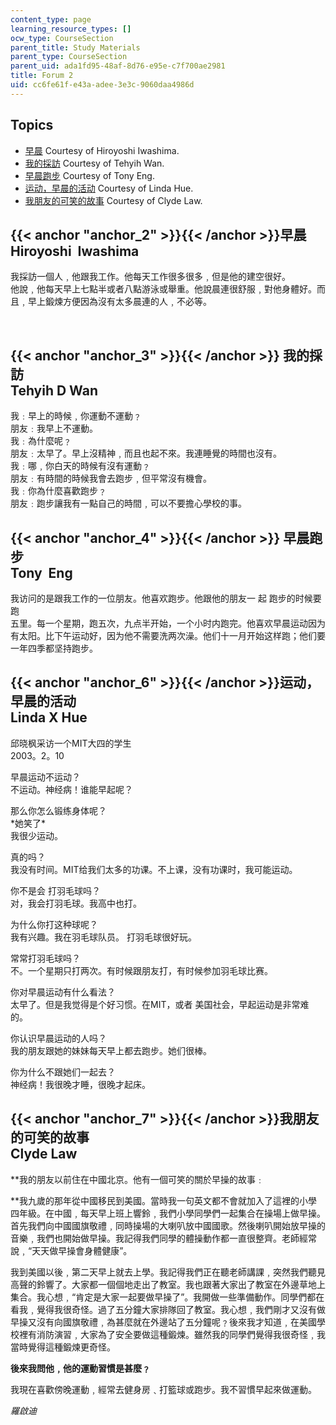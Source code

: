 ```yaml
---
content_type: page
learning_resource_types: []
ocw_type: CourseSection
parent_title: Study Materials
parent_type: CourseSection
parent_uid: ada1fd95-48af-8d76-e95e-c7f700ae2981
title: Forum 2
uid: cc6fe61f-e43a-adee-3e3c-9060daa4986d
---
```


Topics
------

*   [早晨](#anchor_2) Courtesy of Hiroyoshi Iwashima.
*   [我的採訪](#anchor_3) Courtesy of Tehyih Wan.
*   [早晨跑步](#anchor_4) Courtesy of Tony Eng.
*   [运动，早晨的活动](#anchor_6) Courtesy of Linda Hue.
*   [我朋友的可笑的故事](#anchor_7) Courtesy of Clyde Law.

{{< anchor "anchor_2" >}}{{< /anchor >}}早晨  
Hiroyoshi  Iwashima
----------------------------------------------------------------

我採訪一個人﹐他跟我工作。他每天工作很多很多﹐但是他的建空很好。  
他說﹐他每天早上七點半或者八點游泳或舉重。他說晨連很舒服﹐對他身體好。而且﹐早上鍛煉方便因為沒有太多晨連的人﹐不必等。  
  
 

 {{< anchor "anchor_3" >}}{{< /anchor >}} 我的採訪  
Tehyih D Wan
-------------------------------------------------------------

我﹕早上的時候﹐你運動不運動﹖  
朋友﹕我早上不運動。  
我﹕為什麼呢﹖  
朋友﹕太早了。早上沒精神﹐而且也起不來。我連睡覺的時間也沒有。  
我﹕哪﹐你白天的時候有沒有運動﹖  
朋友﹕有時間的時候我會去跑步﹐但平常沒有機會。  
我﹕你為什麼喜歡跑步﹖  
朋友﹕跑步讓我有一點自己的時間﹐可以不要擔心學校的事。

 {{< anchor "anchor_4" >}}{{< /anchor >}} 早晨跑步  
Tony  Eng
----------------------------------------------------------

我访问的是跟我工作的一位朋友。他喜欢跑步。他跟他的朋友一 起 跑步的时候要跑  
五里。每一个星期，跑五次，九点半开始，一个小时内跑完。他喜欢早晨运动因为  
有太阳。比下午运动好，因为他不需要洗两次澡。他们十一月开始这样跑；他们要  
一年四季都坚持跑步。

{{< anchor "anchor_6" >}}{{< /anchor >}}运动，早晨的活动  
Linda X Hue
--------------------------------------------------------------

邱晓枫采访一个MIT大四的学生  
2003。2。10  
  
早晨运动不运动？  
不运动。神经病！谁能早起呢？  
  
那么你怎么锻练身体呢？  
\*她笑了\*  
我很少运动。  
  
真的吗？  
我没有时间。MIT给我们太多的功课。不上课，没有功课时，我可能运动。  
  
你不是会 打羽毛球吗？  
对，我会打羽毛球。我高中也打。  
  
为什么你打这种球呢？  
我有兴趣。我在羽毛球队员。 打羽毛球很好玩。  
  
常常打羽毛球吗？  
不。一个星期只打两次。有时候跟朋友打，有时候参加羽毛球比赛。  
  
你对早晨运动有什么看法？  
太早了。但是我觉得是个好习惯。在MIT，或者 美国社会，早起运动是非常难的。  
  
你认识早晨运动的人吗？  
我的朋友跟她的妹妹每天早上都去跑步。她们很棒。  
  
你为什么不跟她们一起去？  
神经病！我很晚才睡，很晚才起床。

{{< anchor "anchor_7" >}}{{< /anchor >}}我朋友的可笑的故事  
Clyde Law
-------------------------------------------------------------

**我的朋友以前住在中國北京。他有一個可笑的關於早操的故事﹕  
  
**我九歲的那年從中國移民到美國。當時我一句英文都不會就加入了這裡的小學四年級。在中國﹐每天早上班上響鈴﹐我們小學同學們一起集合在操場上做早操。首先我們向中國國旗敬禮﹐同時操場的大喇叭放中國國歌。然後喇叭開始放早操的音樂﹐我們也開始做早操。我記得我們同學的體操動作都一直很整齊。老師經常說﹐“天天做早操會身體健康”。  
  
我到美國以後﹐第二天早上就去上學。我記得我們正在聽老師講課﹐突然我們聽見高聲的鈴響了。大家都一個個地走出了教室。我也跟著大家出了教室在外邊草地上集合。我心想﹐“肯定是大家一起要做早操了”。我開做一些準備動作。同學們都在看我﹐覺得我很奇怪。過了五分鐘大家排隊回了教室。我心想﹐我們剛才又沒有做早操又沒有向國旗敬禮﹐為甚麼就在外邊站了五分鐘呢﹖後來我才知道﹐在美國學校裡有消防演習﹐大家為了安全要做這種鍛煉。雖然我的同學們覺得我很奇怪﹐我當時覺得這種鍛煉更奇怪。  
  
**後來我問他﹐他的運動習慣是甚麼﹖**  
  
我現在喜歡傍晚運動﹐經常去健身房﹑打籃球或跑步。我不習慣早起來做運動。  
  
_羅啟迪_